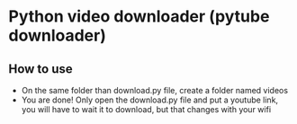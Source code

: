 # Python video downloader (pytube downloader)
## How to use
* On the same folder than download.py file, create a folder named videos
* You are done! Only open the download.py file and put a youtube link, you will have to wait it to download, but that changes with your wifi
